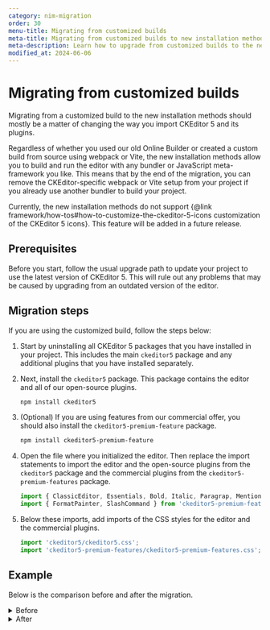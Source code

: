 ```yaml
---
category: nim-migration
order: 30
menu-title: Migrating from customized builds
meta-title: Migrating from customized builds to new installation methods | CKEditor 5 documentation
meta-description: Learn how to upgrade from customized builds to the new installation methods.
modified_at: 2024-06-06
---
```


# Migrating from customized builds

Migrating from a customized build to the new installation methods should mostly be a matter of changing the way you import CKEditor&nbsp;5 and its plugins.

Regardless of whether you used our old Online Builder or created a custom build from source using webpack or Vite, the new installation methods allow you to build and run the editor with any bundler or JavaScript meta-framework you like. This means that by the end of the migration, you can remove the CKEditor-specific webpack or Vite setup from your project if you already use another bundler to build your project.

<info-box warning>
	Currently, the new installation methods do not support {@link framework/how-tos#how-to-customize-the-ckeditor-5-icons customization of the CKEditor&nbsp;5 icons}. This feature will be added in a future release.
</info-box>

## Prerequisites

Before you start, follow the usual upgrade path to update your project to use the latest version of CKEditor&nbsp;5. This will rule out any problems that may be caused by upgrading from an outdated version of the editor.

## Migration steps

If you are using the customized build, follow the steps below:

1. Start by uninstalling all CKEditor&nbsp;5 packages that you have installed in your project. This includes the main `ckeditor5` package and any additional plugins that you have installed separately.

2. Next, install the `ckeditor5` package. This package contains the editor and all of our open-source plugins.

	```bash
	npm install ckeditor5
	```

3. (Optional) If you are using features from our commercial offer, you should also install the `ckeditor5-premium-feature` package.

	```bash
	npm install ckeditor5-premium-feature
	```

4. Open the file where you initialized the editor. Then replace the import statements to import the editor and the open-source plugins from the `ckeditor5` package and the commercial plugins from the `ckeditor5-premium-features` package.

	```js
	import { ClassicEditor, Essentials, Bold, Italic, Paragrap, Mention } from 'ckeditor5';
	import { FormatPainter, SlashCommand } from 'ckeditor5-premium-features';
	```

5. Below these imports, add imports of the CSS styles for the editor and the commercial plugins.

	```js
	import 'ckeditor5/ckeditor5.css';
	import 'ckeditor5-premium-features/ckeditor5-premium-features.css';
	```

## Example

Below is the comparison before and after the migration.

<details>
<summary>Before</summary>

```js
import { ClassicEditor as ClassicEditorBase } from '@ckeditor/ckeditor5-editor-classic';

import { Essentials } from '@ckeditor/ckeditor5-essentials';
import { CKFinderUploadAdapter } from '@ckeditor/ckeditor5-adapter-ckfinder';
import { Autoformat } from '@ckeditor/ckeditor5-autoformat';
import { Bold, Italic } from '@ckeditor/ckeditor5-basic-styles';
import { BlockQuote } from '@ckeditor/ckeditor5-block-quote';
import { CKBox } from '@ckeditor/ckeditor5-ckbox';
import { CKFinder } from '@ckeditor/ckeditor5-ckfinder';
import { EasyImage } from '@ckeditor/ckeditor5-easy-image';
import { Heading } from '@ckeditor/ckeditor5-heading';
import { Image, ImageCaption, ImageStyle, ImageToolbar, ImageUpload, PictureEditing } from '@ckeditor/ckeditor5-image';
import { Indent } from '@ckeditor/ckeditor5-indent';
import { Link } from '@ckeditor/ckeditor5-link';
import { List } from '@ckeditor/ckeditor5-list';
import { MediaEmbed } from '@ckeditor/ckeditor5-media-embed';
import { Paragraph } from '@ckeditor/ckeditor5-paragraph';
import { PasteFromOffice } from '@ckeditor/ckeditor5-paste-from-office';
import { Table, TableToolbar } from '@ckeditor/ckeditor5-table';
import { TextTransformation } from '@ckeditor/ckeditor5-typing';
import { CloudServices } from '@ckeditor/ckeditor5-cloud-services';

export default class ClassicEditor extends ClassicEditorBase {
	static builtinPlugins = [
		Essentials,
		CKFinderUploadAdapter,
		Autoformat,
		Bold,
		Italic,
		BlockQuote,
		CKBox,
		CKFinder,
		CloudServices,
		EasyImage,
		Heading,
		Image,
		ImageCaption,
		ImageStyle,
		ImageToolbar,
		ImageUpload,
		Indent,
		Link,
		List,
		MediaEmbed,
		Paragraph,
		PasteFromOffice,
		PictureEditing,
		Table,
		TableToolbar,
		TextTransformation
	];

	static defaultConfig = {
		toolbar: {
			items: [
				'undo', 'redo',
				'|', 'heading',
				'|', 'bold', 'italic',
				'|', 'link', 'uploadImage', 'insertTable', 'blockQuote', 'mediaEmbed',
				'|', 'bulletedList', 'numberedList', 'outdent', 'indent'
			]
		},
		image: {
			toolbar: [
				'imageStyle:inline',
				'imageStyle:block',
				'imageStyle:side',
				'|',
				'toggleImageCaption',
				'imageTextAlternative'
			]
		},
		table: {
			contentToolbar: [
				'tableColumn',
				'tableRow',
				'mergeTableCells'
			]
		},
		language: 'en'
	};
}
```
</details>

<details>
<summary>After</summary>

```js
import {
	ClassicEditor as ClassicEditorBase,
	Essentials,
	CKFinderUploadAdapter,
	Autoformat,
	Bold,
	Italic,
	BlockQuote,
	CKBox,
	CKFinder,
	EasyImage,
	Heading,
	Image,
	ImageCaption,
	ImageStyle,
	ImageToolbar,
	ImageUpload,
	PictureEditing,
	Indent,
	Link,
	List,
	MediaEmbed,
	Paragraph,
	PasteFromOffice,
	Table,
	TableToolbar,
	TextTransformation,
	CloudServices
} from 'ckeditor5';

import 'ckeditor5/ckeditor5.css';

export default class ClassicEditor extends ClassicEditorBase {
	static builtinPlugins = [
		Essentials,
		CKFinderUploadAdapter,
		Autoformat,
		Bold,
		Italic,
		BlockQuote,
		CKBox,
		CKFinder,
		CloudServices,
		EasyImage,
		Heading,
		Image,
		ImageCaption,
		ImageStyle,
		ImageToolbar,
		ImageUpload,
		Indent,
		Link,
		List,
		MediaEmbed,
		Paragraph,
		PasteFromOffice,
		PictureEditing,
		Table,
		TableToolbar,
		TextTransformation
	];

	static defaultConfig = {
		toolbar: {
			items: [
				'undo', 'redo',
				'|', 'heading',
				'|', 'bold', 'italic',
				'|', 'link', 'uploadImage', 'insertTable', 'blockQuote', 'mediaEmbed',
				'|', 'bulletedList', 'numberedList', 'outdent', 'indent'
			]
		},
		image: {
			toolbar: [
				'imageStyle:inline',
				'imageStyle:block',
				'imageStyle:side',
				'|',
				'toggleImageCaption',
				'imageTextAlternative'
			]
		},
		table: {
			contentToolbar: [
				'tableColumn',
				'tableRow',
				'mergeTableCells'
			]
		},
		language: 'en'
	};
}
```
</details>
